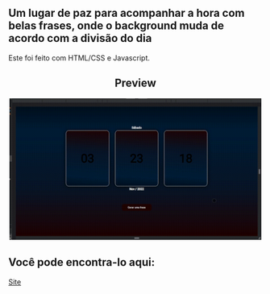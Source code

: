 ## Um lugar de paz para acompanhar a hora com belas frases, onde o background muda de acordo com a divisão do dia

Este foi feito com HTML/CSS e Javascript.

<h2 align="center"><strong>Preview</strong></h2>
<div align="center">
<img width=500px src="https://raw.githubusercontent.com/frontRocha/ThinkOver/master/desmonstra%C3%A7%C3%A3o.gif" />
</div>

## Você pode encontra-lo aqui:

<a href="https://thinkover.vercel.app">Site</a>
